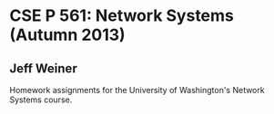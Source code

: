 # CSE P 561: Network Systems (Autumn 2013)
## Jeff Weiner

Homework assignments for the University of Washington's Network Systems
course.
